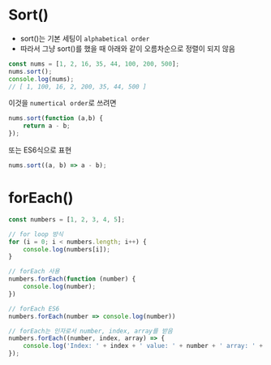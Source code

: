# Sort()

- sort()는 기본 세팅이 `alphabetical order`
- 따라서 그냥 sort()를 했을 때 아래와 같이 오름차순으로 정렬이 되지 않음

```JavaScript
const nums = [1, 2, 16, 35, 44, 100, 200, 500];
nums.sort();
console.log(nums);
// [ 1, 100, 16, 2, 200, 35, 44, 500 ]
```

이것을 `numertical order`로 쓰려면

```JavaScript
nums.sort(function (a,b) {
    return a - b;
});
```
또는 ES6식으로 표현

```JavaScript
nums.sort((a, b) => a - b);
```

# forEach()

```JavaScript
const numbers = [1, 2, 3, 4, 5];

// for loop 방식
for (i = 0; i < numbers.length; i++) {
    console.log(numbers[i]);
}

// forEach 사용
numbers.forEach(function (number) {
    console.log(number);
})

// forEach ES6
numbers.forEach(number => console.log(number))

// forEach는 인자로서 number, index, array를 받음
numbers.forEach((number, index, array) => {
    console.log('Index: ' + index + ' value: ' + number + ' array: ' + array);
});
```



```JavaScript

```